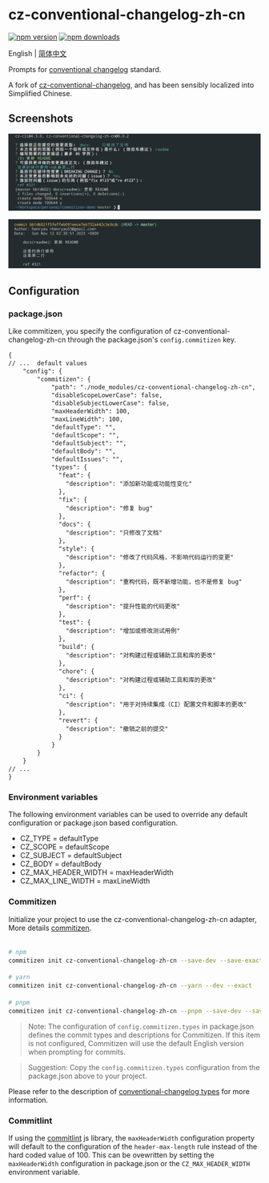 # cz-conventional-changelog-zh-cn

[![npm version](https://img.shields.io/npm/v/cz-conventional-changelog-zh-cn.svg?style=flat-square)](https://www.npmjs.org/package/cz-conventional-changelog-zh-cn)
[![npm downloads](https://img.shields.io/npm/dt/cz-conventional-changelog-zh-cn)](http://npm-stat.com/charts.html?package=cz-conventional-changelog-zh-cn&from=2023-11-01)

English | [简体中文](./README.md)

Prompts for [conventional changelog](https://github.com/conventional-changelog/conventional-changelog) standard.

A fork of [cz-conventional-changelog](https://github.com/commitizen/cz-conventional-changelog), and has been sensibly localized into Simplified Chinese.

## Screenshots

![commits](./meta/screenshots/s1.png)

![logs](./meta/screenshots/s2.png)

## Configuration

### package.json

Like commitizen, you specify the configuration of cz-conventional-changelog-zh-cn through the package.json's `config.commitizen` key.

```json5
{
// ...  default values
    "config": {
        "commitizen": {
            "path": "./node_modules/cz-conventional-changelog-zh-cn",
            "disableScopeLowerCase": false,
            "disableSubjectLowerCase": false,
            "maxHeaderWidth": 100,
            "maxLineWidth": 100,
            "defaultType": "",
            "defaultScope": "",
            "defaultSubject": "",
            "defaultBody": "",
            "defaultIssues": "",
            "types": {
              "feat": {
                "description": "添加新功能或功能性变化"
              },
              "fix": {
                "description": "修复 bug"
              },
              "docs": {
                "description": "只修改了文档"
              },
              "style": {
                "description": "修改了代码风格，不影响代码运行的变更"
              },
              "refactor": {
                "description": "重构代码，既不新增功能，也不是修复 bug"
              },
              "perf": {
                "description": "提升性能的代码更改"
              },
              "test": {
                "description": "增加或修改测试用例"
              },
              "build": {
                "description": "对构建过程或辅助工具和库的更改"
              },
              "chore": {
                "description": "对构建过程或辅助工具和库的更改"
              },
              "ci": {
                "description": "用于对持续集成（CI）配置文件和脚本的更改"
              },
              "revert": {
                "description": "撤销之前的提交"
              }
            }
        }
    }
// ...
}
```

### Environment variables

The following environment variables can be used to override any default configuration or package.json based configuration.

* CZ_TYPE = defaultType
* CZ_SCOPE = defaultScope
* CZ_SUBJECT = defaultSubject
* CZ_BODY = defaultBody
* CZ_MAX_HEADER_WIDTH = maxHeaderWidth
* CZ_MAX_LINE_WIDTH = maxLineWidth

### Commitizen

Initialize your project to use the cz-conventional-changelog-zh-cn adapter, More details [commitizen](https://github.com/commitizen/cz-cli).

```bash

# npm
commitizen init cz-conventional-changelog-zh-cn --save-dev --save-exact

# yarn
commitizen init cz-conventional-changelog-zh-cn --yarn --dev --exact

# pnpm
commitizen init cz-conventional-changelog-zh-cn --pnpm --save-dev --save-exact

```

> Note: The configuration of `config.commitizen.types` in package.json defines the commit types and descriptions for Commitizen. If this item is not configured, Commitizen will use the default English version when prompting for commits.

> Suggestion: Copy the `config.commitizen.types` configuration from the package.json above to your project.

Please refer to the description of [conventional-changelog types](./meta/docs/conventional-changelog-types.md) for more information.

### Commitlint

If using the [commitlint](https://github.com/conventional-changelog/commitlint) js library, the `maxHeaderWidth` configuration property will default to the configuration of the `header-max-length` rule instead of the hard coded value of 100.  This can be ovewritten by setting the `maxHeaderWidth` configuration in package.json or the `CZ_MAX_HEADER_WIDTH` environment variable.

